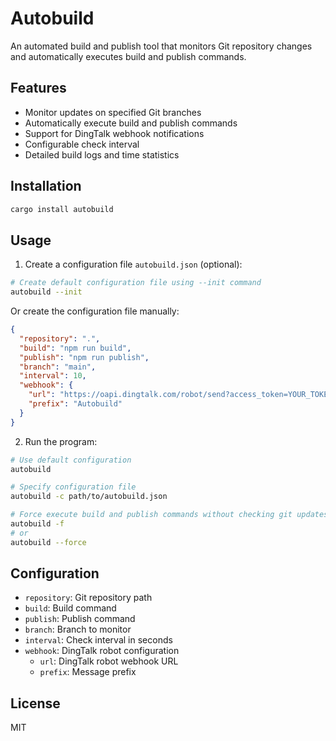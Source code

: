 # Autobuild

An automated build and publish tool that monitors Git repository changes and automatically executes build and publish commands.

## Features

- Monitor updates on specified Git branches
- Automatically execute build and publish commands
- Support for DingTalk webhook notifications
- Configurable check interval
- Detailed build logs and time statistics

## Installation

```bash
cargo install autobuild
```

## Usage

1. Create a configuration file `autobuild.json` (optional):

```bash
# Create default configuration file using --init command
autobuild --init
```

Or create the configuration file manually:

```json
{
  "repository": ".",
  "build": "npm run build",
  "publish": "npm run publish",
  "branch": "main",
  "interval": 10,
  "webhook": {
    "url": "https://oapi.dingtalk.com/robot/send?access_token=YOUR_TOKEN",
    "prefix": "Autobuild"
  }
}
```

2. Run the program:

```bash
# Use default configuration
autobuild

# Specify configuration file
autobuild -c path/to/autobuild.json

# Force execute build and publish commands without checking git updates
autobuild -f
# or
autobuild --force
```

## Configuration

- `repository`: Git repository path
- `build`: Build command
- `publish`: Publish command
- `branch`: Branch to monitor
- `interval`: Check interval in seconds
- `webhook`: DingTalk robot configuration
  - `url`: DingTalk robot webhook URL
  - `prefix`: Message prefix

## License

MIT
